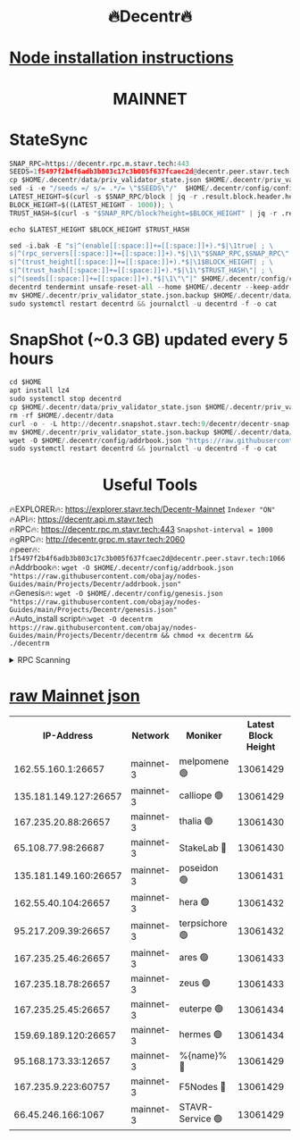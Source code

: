 <h1 align="center"> 🔥Decentr🔥</h1>

[Node installation instructions](https://github.com/obajay/nodes-Guides/tree/main/Projects/Decentr)
=
<h1 align="center"> MAINNET</h1>

# StateSync
```python
SNAP_RPC=https://decentr.rpc.m.stavr.tech:443
SEEDS=1f5497f2b4f6adb3b803c17c3b005f637fcaec2d@decentr.peer.stavr.tech:1066
cp $HOME/.decentr/data/priv_validator_state.json $HOME/.decentr/priv_validator_state.json.backup
sed -i -e "/seeds =/ s/= .*/= \"$SEEDS\"/"  $HOME/.decentr/config/config.toml
LATEST_HEIGHT=$(curl -s $SNAP_RPC/block | jq -r .result.block.header.height); \
BLOCK_HEIGHT=$((LATEST_HEIGHT - 1000)); \
TRUST_HASH=$(curl -s "$SNAP_RPC/block?height=$BLOCK_HEIGHT" | jq -r .result.block_id.hash)

echo $LATEST_HEIGHT $BLOCK_HEIGHT $TRUST_HASH

sed -i.bak -E "s|^(enable[[:space:]]+=[[:space:]]+).*$|\1true| ; \
s|^(rpc_servers[[:space:]]+=[[:space:]]+).*$|\1\"$SNAP_RPC,$SNAP_RPC\"| ; \
s|^(trust_height[[:space:]]+=[[:space:]]+).*$|\1$BLOCK_HEIGHT| ; \
s|^(trust_hash[[:space:]]+=[[:space:]]+).*$|\1\"$TRUST_HASH\"| ; \
s|^(seeds[[:space:]]+=[[:space:]]+).*$|\1\"\"|" $HOME/.decentr/config/config.toml
decentrd tendermint unsafe-reset-all --home $HOME/.decentr --keep-addr-book
mv $HOME/.decentr/priv_validator_state.json.backup $HOME/.decentr/data/priv_validator_state.json
sudo systemctl restart decentrd && journalctl -u decentrd -f -o cat
```
# SnapShot (~0.3 GB) updated every 5 hours
```python
cd $HOME
apt install lz4
sudo systemctl stop decentrd
cp $HOME/.decentr/data/priv_validator_state.json $HOME/.decentr/priv_validator_state.json.backup
rm -rf $HOME/.decentr/data
curl -o - -L http://decentr.snapshot.stavr.tech:9/decentr/decentr-snap.tar.lz4 | lz4 -c -d - | tar -x -C $HOME/.decentr --strip-components 2
mv $HOME/.decentr/priv_validator_state.json.backup $HOME/.decentr/data/priv_validator_state.json
wget -O $HOME/.decentr/config/addrbook.json "https://raw.githubusercontent.com/obajay/nodes-Guides/main/Projects/Decentr/addrbook.json"
sudo systemctl restart decentrd && journalctl -u decentrd -f -o cat
```

 <h1 align="center"> Useful Tools</h1>

🔥EXPLORER🔥:     https://explorer.stavr.tech/Decentr-Mainnet        `Indexer "ON"` \
🔥API🔥:          https://decentr.api.m.stavr.tech \
🔥RPC🔥:          https://decentr.rpc.m.stavr.tech:443              `Snapshot-interval = 1000` \
🔥gRPC🔥:         http://decentr.grpc.m.stavr.tech:2060 \
🔥peer🔥:         `1f5497f2b4f6adb3b803c17c3b005f637fcaec2d@decentr.peer.stavr.tech:1066` \
🔥Addrbook🔥:  `wget -O $HOME/.decentr/config/addrbook.json "https://raw.githubusercontent.com/obajay/nodes-Guides/main/Projects/Decentr/addrbook.json"` \
🔥Genesis🔥:  `wget -O $HOME/.decentr/config/genesis.json "https://raw.githubusercontent.com/obajay/nodes-Guides/main/Projects/Decentr/genesis.json"` \
🔥Auto_install script🔥:`wget -O decentrm https://raw.githubusercontent.com/obajay/nodes-Guides/main/Projects/Decentr/decentrm && chmod +x decentrm && ./decentrm`

<details>
<summary>RPC Scanning</summary>

<h2 align="center"> We scan nodes in real time every 4 hours. And we provide the final result of RPC endpoints.
We cannot influence the operation of these nodes in any way. </h2>


```python
If Voting Power is higher than 0 --> then the Node is a validator of the network and may be subject to attack and be a potential threat to the chain.
```
```python
We marked such validators with a red symbol
```

</details>

[raw Mainnet json](https://rpc-check.decentrm.stavr.tech/decentrm/rpc-decentrm-result.json)
=



<table><tr><th>IP-Address</th><th>Network</th><th>Moniker</th><th>Latest Block Height</th><th>Earliest Block Height</th><th>Catching Up</th><th>Tx Index</th><th>Voting Power</th><th>Scan Time</th></tr><tr><td>162.55.160.1:26657</td><td>mainnet-3</td><td>melpomene 🟢</td><td>13061429</td><td>1688950</td><td>False</td><td>on</td><td>0</td><td>2024-02-26T07:29:07.956639060UTC</td></tr><tr><td>135.181.149.127:26657</td><td>mainnet-3</td><td>calliope 🟢</td><td>13061429</td><td>1688950</td><td>False</td><td>on</td><td>0</td><td>2024-02-26T07:29:10.312304191UTC</td></tr><tr><td>167.235.20.88:26657</td><td>mainnet-3</td><td>thalia 🟢</td><td>13061430</td><td>1688950</td><td>False</td><td>on</td><td>0</td><td>2024-02-26T07:29:15.862226327UTC</td></tr><tr><td>65.108.77.98:26687</td><td>mainnet-3</td><td>StakeLab 🔴</td><td>13061430</td><td>1688950</td><td>False</td><td>on</td><td>5552492</td><td>2024-02-26T07:29:16.173330004UTC</td></tr><tr><td>135.181.149.160:26657</td><td>mainnet-3</td><td>poseidon 🟢</td><td>13061431</td><td>1688950</td><td>False</td><td>on</td><td>0</td><td>2024-02-26T07:29:20.771836796UTC</td></tr><tr><td>162.55.40.104:26657</td><td>mainnet-3</td><td>hera 🟢</td><td>13061432</td><td>1688950</td><td>False</td><td>on</td><td>0</td><td>2024-02-26T07:29:23.029950793UTC</td></tr><tr><td>95.217.209.39:26657</td><td>mainnet-3</td><td>terpsichore 🟢</td><td>13061432</td><td>1688950</td><td>False</td><td>on</td><td>0</td><td>2024-02-26T07:29:27.397512898UTC</td></tr><tr><td>167.235.25.46:26657</td><td>mainnet-3</td><td>ares 🟢</td><td>13061433</td><td>1688950</td><td>False</td><td>on</td><td>0</td><td>2024-02-26T07:29:31.690136355UTC</td></tr><tr><td>167.235.18.78:26657</td><td>mainnet-3</td><td>zeus 🟢</td><td>13061433</td><td>1688950</td><td>False</td><td>on</td><td>0</td><td>2024-02-26T07:29:33.951285454UTC</td></tr><tr><td>167.235.25.45:26657</td><td>mainnet-3</td><td>euterpe 🟢</td><td>13061434</td><td>1688950</td><td>False</td><td>on</td><td>0</td><td>2024-02-26T07:29:36.214119011UTC</td></tr><tr><td>159.69.189.120:26657</td><td>mainnet-3</td><td>hermes 🟢</td><td>13061434</td><td>1688950</td><td>False</td><td>on</td><td>0</td><td>2024-02-26T07:29:38.517172853UTC</td></tr><tr><td>95.168.173.33:12657</td><td>mainnet-3</td><td>%{name}% 🔴</td><td>13061429</td><td>8964001</td><td>False</td><td>on</td><td>4264529</td><td>2024-02-26T07:29:11.347004848UTC</td></tr><tr><td>167.235.9.223:60757</td><td>mainnet-3</td><td>F5Nodes 🔴</td><td>13061429</td><td>12380001</td><td>False</td><td>off</td><td>562</td><td>2024-02-26T07:29:11.576196346UTC</td></tr><tr><td>66.45.246.166:1067</td><td>mainnet-3</td><td>STAVR-Service 🟢</td><td>13061429</td><td>13058001</td><td>False</td><td>on</td><td>0</td><td>2024-02-26T07:29:10.838270286UTC</td></tr></table>
